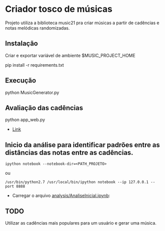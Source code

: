# Criador tosco de músicas
Projeto utiliza a biblioteca music21 pra criar músicas a partir de cadências e notas melódicas randomizadas.

## Instalação

Criar e exportar variável de ambiente $MUSIC_PROJECT_HOME

pip install -r requirements.txt
 
## Execução
python MusicGenerator.py

## Avaliação das cadências
python app_web.py

* [Link](http://localhost:5000)

## Inicio da análise para identificar padrões entre as distâncias das notas entre as cadências.

```
ipython notebook --notebook-dir=<PATH_PROJETO>
```

ou
 
```
/usr/bin/python2.7 /usr/local/bin/ipython notebook --ip 127.0.0.1 --port 8888
```

* Carregar o arquivo [analysis/AnaliseInicial.ipynb](http://127.0.0.1:8888/notebooks/analysis/CadencesPreferences.ipynb):


## TODO
Utilizar as cadências mais populares para um usuário e gerar uma música.

